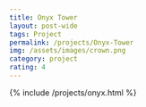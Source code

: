 ```yaml
---
title: Onyx Tower
layout: post-wide
tags: Project
permalink: /projects/Onyx-Tower
img: /assets/images/crown.png
category: project
rating: 4
---
```


{% include /projects/onyx.html %}

